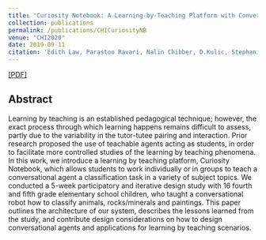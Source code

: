 ```yaml
---
title: "Curiosity Notebook: A Learning-by-Teaching Platform with Conversational Agents."
collection: publications
permalink: /publications/CHICuriosityNB
venue: "CHI2020"
date: 2019-09-11
citation: 'Edith Law, Parastoo Ravari, Nalin Chibber, D.Kulic, Stephanie Lin, K. Pantasdo, Jessy Ceha, Sangho Suh, N.Dillen, <b>Kexin Yang</b>' <b>CHI 2020</b>.'
---  
```

[[PDF]](https://drive.google.com/file/d/1y1o04v8EfHzssBqLrvRr4qrtW3DRI324/view?usp=sharing)

## Abstract
Learning by teaching is an established pedagogical technique; however, the exact process through which learning happens remains difficult to assess, partly due to the variability in the tutor-tutee pairing and interaction. Prior research proposed the use of teachable agents acting as students, in order to facilitate more controlled studies of the learning by teaching phenomena. In this work, we introduce a learning by teaching platform, Curiosity Notebook, which allows students to work individually or in groups to teach a conversational agent a classification task in a variety of subject topics. We conducted a 5-week participatory and iterative design study with 16 fourth and fifth grade elementary school children, who taught a conversational robot how to classify animals, rocks/minerals and paintings. This paper outlines the architecture of our system, describes the lessons learned from the study, and contribute design considerations on how to design conversational agents and applications for learning by teaching scenarios.
